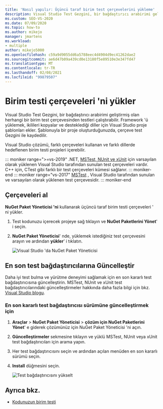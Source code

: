 ```yaml
---
title: 'Nasıl yapılır: Üçüncü taraf birim test çerçevelerini yükleme'
description: Visual Studio Test Gezgini, bir bağdaştırıcı arabirimi geliştirmiş olan herhangi bir birim test çerçevesinden testleri çalıştırabilir.
ms.custom: SEO-VS-2020
ms.date: 07/09/2020
ms.topic: how-to
ms.author: mikejo
manager: jmartens
ms.workload:
- multiple
author: mikejo5000
ms.openlocfilehash: c59a9d9055dd6a5788eec4d4904d9ec41262dae2
ms.sourcegitcommit: ae6d47b09a439cd0e13180f5e89510e3e347fd47
ms.translationtype: MT
ms.contentlocale: tr-TR
ms.lasthandoff: 02/08/2021
ms.locfileid: "99879507"
---
```

# <a name="install-unit-test-frameworks"></a>Birim testi çerçeveleri 'ni yükler

Visual Studio Test Gezgini, bir bağdaştırıcı arabirimi geliştirmiş olan herhangi bir birim test çerçevesinden testleri çalıştırabilir. Framework 'ü yüklemek, ikilileri kopyalar ve desteklediği diller için Visual Studio proje şablonları ekler. Şablonuyla bir proje oluşturduğunuzda, çerçeve test Gezgini ile kaydedilir.

Visual Studio çözümü, farklı çerçeveleri kullanan ve farklı dillerde hedeflenen birim testi projeleri içerebilir.

::: moniker range=">=vs-2019"
.NET, [MSTest, NUnit ve xUnit](getting-started-with-unit-testing.md) için varsayılan olarak yüklenen Visual Studio tarafından sunulan test çerçeveleri vardır. C++ için, CTest gibi farklı bir test çerçeveleri kümesi sağlanır.
::: moniker-end
::: moniker range="vs-2017"
[MSTest](getting-started-with-unit-testing.md) , Visual Studio tarafından sunulan ve varsayılan olarak yüklenen test çerçevesidir.
::: moniker-end

## <a name="acquire-frameworks"></a>Çerçeveleri al

**NuGet Paket Yöneticisi 'ni** kullanarak üçüncü taraf birim testi çerçeveleri ' ni yükler.

1. Test kodunuzu içerecek projeye sağ tıklayın ve **NuGet Paketlerini Yönet**' i seçin.

2. **NuGet Paket Yöneticisi**' nde, yüklemek istediğiniz test çerçevesini arayın ve ardından **yükler**' i tıklatın.

   ![Visual Studio 'da NuGet Paket Yöneticisi](media/vs-2019/nuget-package-manager.png)

## <a name="update-to-the-latest-test-adapters"></a>En son test bağdaştırıcılarına Güncelleştir

Daha iyi test bulma ve yürütme deneyimi sağlamak için en son kararlı test bağdaştırıcısına güncelleştirin. MSTest, NUnit ve xUnit test bağdaştırıcılarındaki güncelleştirmeler hakkında daha fazla bilgi için bkz. [Visual Studio blogu](https://devblogs.microsoft.com/visualstudio/test-experience-improvements/).

### <a name="to-update-to-the-latest-stable-test-adapter-version"></a>En son kararlı test bağdaştırıcısı sürümüne güncelleştirmek için

1. **Araçlar**  >  **NuGet Paket Yöneticisi**  >  **çözüm için NuGet Paketlerini Yönet**' e giderek çözümünüz için NuGet Paket Yöneticisi 'ni açın.

2. **Güncelleştirmeler** sekmesine tıklayın ve yüklü MSTest, NUnit veya xUnit test bağdaştırıcıları için arama yapın.

3. Her test bağdaştırıcısını seçin ve ardından açılan menüden en son kararlı sürümü seçin.

4. **Install** düğmesini seçin.

   ![Test bağdaştırıcısını yükselt](media/install-adapter-upgrade.png)

## <a name="see-also"></a>Ayrıca bkz.

- [Kodunuzun birim testi](../test/unit-test-your-code.md)
